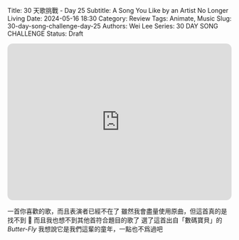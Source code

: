Title: 30 天歌挑戰 - Day 25
Subtitle: A Song You Like by an Artist No Longer Living
Date: 2024-05-16 18:30
Category: Review
Tags: Animate, Music
Slug: 30-day-song-challenge-day-25
Authors: Wei Lee
Series: 30 DAY SONG CHALLENGE
Status: Draft

<iframe style="border-radius:12px" src="https://open.spotify.com/embed/track/4A3G4Chh8DTJftwJEf5tOp?utm_source=generator" width="100%" height="352" frameBorder="0" allowfullscreen="" allow="autoplay; clipboard-write; encrypted-media; fullscreen; picture-in-picture" loading="lazy"></iframe>

<!--more-->

一首你喜歡的歌，而且表演者已經不在了
雖然我會盡量使用原曲，但這首真的是找不到 🥲
而且我也想不到其他首符合題目的歌了
選了這首出自「數碼寶貝」的*Butter-Fly*
我想說它是我們這輩的童年，一點也不爲過吧
